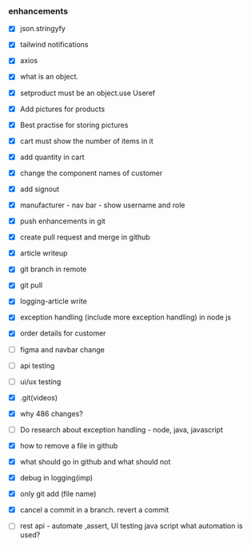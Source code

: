 ### enhancements

- [x] json.stringyfy
- [x] tailwind notifications
- [x] axios
- [x] what is an object. 
- [X] setproduct must be an object.use Useref
- [x] Add pictures for products
- [x] Best practise for storing pictures
- [x] cart must show the number of items in it
- [x] add quantity in cart



- [x] change the component names of customer 
- [x] add signout
- [x] manufacturer - nav bar - show username and role
- [x] push enhancements in git
- [x] create pull request and merge in github
- [x] article writeup


- [x] git branch in remote
- [x] git pull 
- [x] logging-article write
- [X] exception handling (include more exception handling) in node js 
- [x] order details for customer
- [ ] figma and navbar change 
- [ ] api testing
- [ ] ui/ux testing

- [x] .git(videos) 
- [x] why 486 changes?
- [ ] Do research about exception handling - node, java, javascript
- [x] how to remove a file in github
- [x] what should go in github and what should not
- [x] debug in logging(imp)
- [x] only git add (file name)
- [x] cancel a commit in a branch. revert a commit 


- [ ] rest api - automate ,assert, UI testing java script what automation is used?





